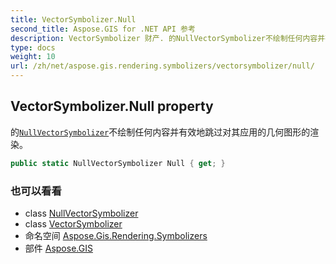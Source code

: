```yaml
---
title: VectorSymbolizer.Null
second_title: Aspose.GIS for .NET API 参考
description: VectorSymbolizer 财产. 的NullVectorSymbolizer不绘制任何内容并有效地跳过对其应用的几何图形的渲染
type: docs
weight: 10
url: /zh/net/aspose.gis.rendering.symbolizers/vectorsymbolizer/null/
---
```

## VectorSymbolizer.Null property

的[`NullVectorSymbolizer`](../../nullvectorsymbolizer/)不绘制任何内容并有效地跳过对其应用的几何图形的渲染。

```csharp
public static NullVectorSymbolizer Null { get; }
```

### 也可以看看

* class [NullVectorSymbolizer](../../nullvectorsymbolizer/)
* class [VectorSymbolizer](../)
* 命名空间 [Aspose.Gis.Rendering.Symbolizers](../../vectorsymbolizer/)
* 部件 [Aspose.GIS](../../../)


